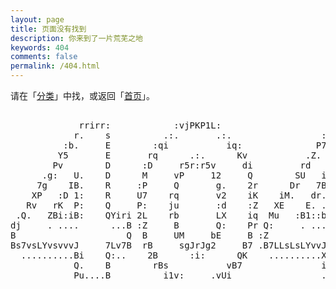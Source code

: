 ```yaml
---
layout: page
title: 页面没有找到
description: 你来到了一片荒芜之地
keywords: 404
comments: false
permalink: /404.html
---
```



请在「[分类](/categories/)」中找，或返回「[首页](/)」。


  <style>
    pre {
          background: none;
          border: none;
    }
  </style>

  <pre>         
             rrirr:            :vjPKP1L:                    :rriii    
            r.    s          .:.       .:.                 ::    7    
          :b.     E        :qi           iq:              P7     7r   
         Y5       E       rq      .:.      Kv           .Z.      sr   
        Pv        D      :D     r5r:r5v     di         rd        Yr   
      .g:   U.    D      M     vP     12     Q        SU   i7    ur   
     7g    IB.    R     :P     Q       g.    2r      Dr   7BP    17   
    XP   :D 1:    R     U7    rq       v2    iK    iM.   dr.X    2r   
   Rv   rK  P:    Q     P:    ju       :d    :Z   XE    E. .E    5r   
 .Q.   ZBi:iB:    QYiri 2L    rb       LX    iq  Mu   :B1::bd    5Drii
dj     . ....      ...B :Z     B       Q:    Pr Q:     . ...      ...2
B                     Q  B     UM     bE     B :Z                    i
Bs7vsLYvsvvvJ     7Lv7B  rB     sgJrJg2     B7 .B7LLsLsLYvvJ:    .u77Z
  ..........Bi    Q:..    2B      :i:      QK    ..........XQ    ZE.. 
            Q.    B        rBs           vB7               ig    XJ   
            Pu....B          i1v:     .vUi                 .Q....g:   
    </pre>
